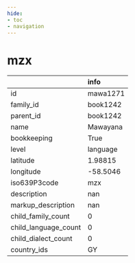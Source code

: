 ```yaml
---
hide:
- toc
- navigation
---
```

# mzx
|                      | info     |
|:---------------------|:---------|
| id                   | mawa1271 |
| family_id            | book1242 |
| parent_id            | book1242 |
| name                 | Mawayana |
| bookkeeping          | True     |
| level                | language |
| latitude             | 1.98815  |
| longitude            | -58.5046 |
| iso639P3code         | mzx      |
| description          | nan      |
| markup_description   | nan      |
| child_family_count   | 0        |
| child_language_count | 0        |
| child_dialect_count  | 0        |
| country_ids          | GY       |